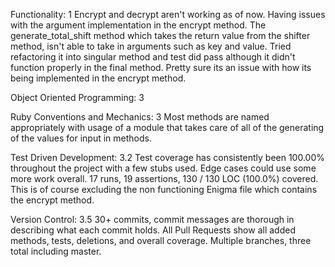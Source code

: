 Functionality: 1
Encrypt and decrypt aren't working as of now. Having issues with the argument implementation in the encrypt method. The generate_total_shift method which takes the return value from the shifter method, isn't able to take in arguments such as key and value. Tried refactoring it into singular method and test did pass although it didn't function properly in the final method. Pretty sure its an issue with how its being implemented in the encrypt method.

Object Oriented Programming: 3


Ruby Conventions and Mechanics: 3
Most methods are named appropriately with usage of a module that takes care of all of the generating of the values for input in methods.

Test Driven Development: 3.2
Test coverage has consistently been 100.00% throughout the project with a few stubs used. Edge cases could use some more work overall. 17 runs, 19 assertions, 130 / 130 LOC (100.0%) covered. This is of course excluding the non functioning Enigma file which contains the encrypt method.

Version Control: 3.5
30+ commits, commit messages are thorough in describing what each commit holds. All Pull Requests show all added methods, tests, deletions, and overall coverage. Multiple branches, three total including master.
